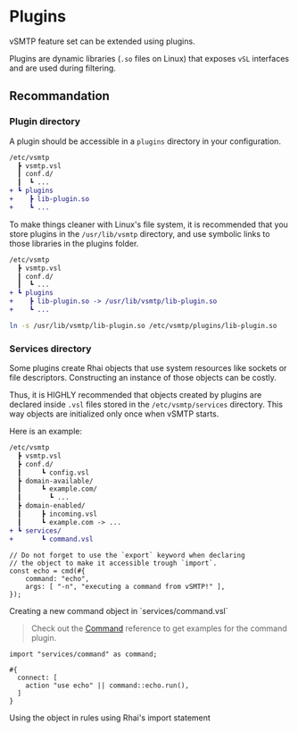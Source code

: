 # Plugins

vSMTP feature set can be extended using plugins.

Plugins are dynamic libraries (`.so` files on Linux) that exposes `vSL` interfaces and are used during filtering.

## Recommandation

### Plugin directory

A plugin should be accessible in a `plugins` directory in your configuration.

```diff
/etc/vsmtp
  ┣ vsmtp.vsl
  ┃ conf.d/
  ┃  ┗ ...
+ ┗ plugins
+    ┣ lib-plugin.so
+    ┗ ...
```

To make things cleaner with Linux's file system, it is recommended that you store plugins in the `/usr/lib/vsmtp` directory, and use symbolic links to those libraries in the plugins folder.

```diff
/etc/vsmtp
  ┣ vsmtp.vsl
  ┃ conf.d/
  ┃  ┗ ...
+ ┗ plugins
+    ┣ lib-plugin.so -> /usr/lib/vsmtp/lib-plugin.so
+    ┗ ...
```

```sh
ln -s /usr/lib/vsmtp/lib-plugin.so /etc/vsmtp/plugins/lib-plugin.so
```

### Services directory

Some plugins create Rhai objects that use system resources like sockets or file descriptors.
Constructing an instance of those objects can be costly.

Thus, it is HIGHLY recommended that objects created by plugins are declared inside `.vsl` files stored in the `/etc/vsmtp/services` directory. This way objects are initialized only once when vSMTP starts.

Here is an example:

```diff
/etc/vsmtp
  ┣ vsmtp.vsl
  ┣ conf.d/
  ┃     ┗ config.vsl
  ┣ domain-available/
  ┃     ┗ example.com/
  ┃       ┗ ...
  ┣ domain-enabled/
  ┃     ┣ incoming.vsl
  ┃     ┗ example.com -> ...
+ ┗ services/
+       ┗ command.vsl
```

```rust,ignore
// Do not forget to use the `export` keyword when declaring
// the object to make it accessible trough `import`.
const echo = cmd(#{
    command: "echo",
    args: [ "-n", "executing a command from vSMTP!" ],
});
```

<p class="ann"> Creating a new command object in `services/command.vsl` </p>

> Check out the [Command](../ref/command.md) reference to get examples for the command plugin.

```rust,ignore
import "services/command" as command;

#{
  connect: [
    action "use echo" || command::echo.run(),
  ]
}
```

<p class="ann"> Using the object in rules using Rhai's import statement </p>
